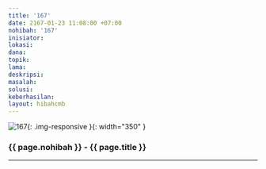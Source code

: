 ```yaml
---
title: '167'
date: 2167-01-23 11:08:00 +07:00
nohibah: '167'
inisiator:
lokasi:
dana:
topik:
lama:
deskripsi:
masalah:
solusi:
keberhasilan:
layout: hibahcmb
---
```


![167](/static/img/hibahcmb/167.png){: .img-responsive }{: width="350" }

### {{ page.nohibah }} - {{ page.title }}

---
